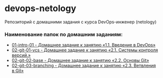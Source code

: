 # devops-netology
Репозиторий с домашними задания с курса DevOps-инженер (netology)

### Наименование папок по домашним заданиям:
- [01-intro-01 - Домашнее задание к занятию «1.1. Введение в DevOps»](https://github.com/Bura-M/devops-netology/tree/main/01-intro-01)
- [02-git-01-vcs - Домашнее задание к занятию «2.1. Системы контроля версий.»](https://github.com/Bura-M/devops-netology/tree/main/02-git-01-vcs)
- [02-git-02-base - Домашнее задание к занятию «2.2. Основы Git»](https://github.com/Bura-M/devops-netology/tree/main/02-git-02-base)
- [02-git-03-branching - Домашнее задание к занятию «2.3. Ветвления в Git»](https://github.com/Bura-M/devops-netology/tree/main/02-git-03-branching)